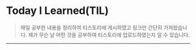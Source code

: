 # Today I Learned(TIL)

> 매일 공부한 내용을 정리하여 티스토리에 게시하였고 링크만 간단히 가져왔습니다.
> 제가 무슨 날 어떤 것을 공부하여 티스토리에 업로드하였는지 알 수 있습니다.

---

